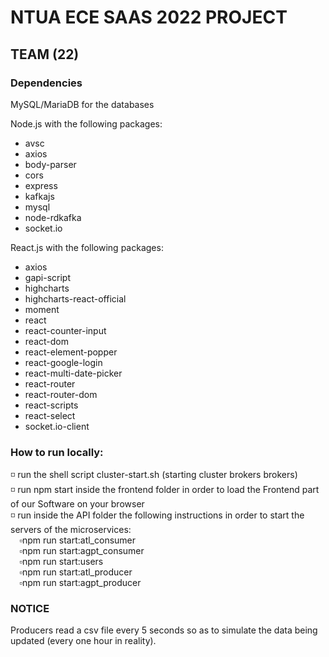 # NTUA ECE SAAS 2022 PROJECT
  
## TEAM (22)
### Dependencies

MySQL/MariaDB for the databases 

Node.js with the following packages:
- avsc 
- axios 
- body-parser 
- cors 
- express 
- kafkajs
- mysql 
- node-rdkafka 
- socket.io 

React.js with the following packages:
- axios
- gapi-script
- highcharts
- highcharts-react-official
- moment
- react
- react-counter-input
- react-dom
- react-element-popper
- react-google-login
- react-multi-date-picker
- react-router
- react-router-dom
- react-scripts
- react-select
- socket.io-client

### How to run locally:

◽ run the shell script cluster-start.sh (starting cluster brokers brokers) <br>
◽ run npm start inside the frontend folder in order to load the Frontend part of our Software on your browser <br>
◽ run inside the API folder the following instructions in order to start the servers of the microservices: <br>
&emsp;▫️npm run start:atl_consumer <br>
&emsp;▫️npm run start:agpt_consumer <br>
&emsp;▫️npm run start:users <br>
&emsp;▫️npm run start:atl_producer <br>
&emsp;▫️npm run start:agpt_producer <br>

### NOTICE

Producers read a csv file every 5 seconds so as to simulate the data being updated (every one hour in reality). 
